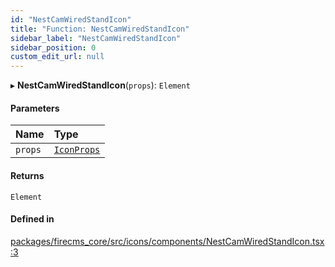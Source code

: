 ```yaml
---
id: "NestCamWiredStandIcon"
title: "Function: NestCamWiredStandIcon"
sidebar_label: "NestCamWiredStandIcon"
sidebar_position: 0
custom_edit_url: null
---
```


▸ **NestCamWiredStandIcon**(`props`): `Element`

#### Parameters

| Name | Type |
| :------ | :------ |
| `props` | [`IconProps`](../types/IconProps.md) |

#### Returns

`Element`

#### Defined in

[packages/firecms_core/src/icons/components/NestCamWiredStandIcon.tsx:3](https://github.com/FireCMSco/firecms/blob/d45f3739/packages/firecms_core/src/icons/components/NestCamWiredStandIcon.tsx#L3)
